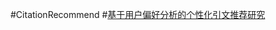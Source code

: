 #CitationRecommend
#[基于用户偏好分析的个性化引文推荐研究](https://xingkong906.coding.net/s/cd1890a7-4318-4f4f-ad4a-3bd995fc2d93)
